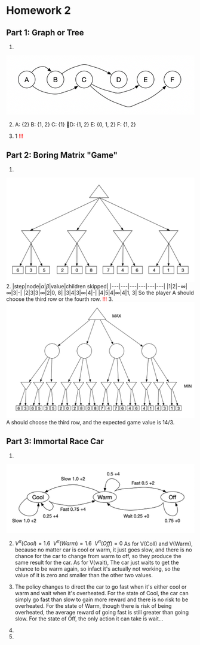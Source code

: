 # Homework 2

## Part 1: Graph or Tree
1. 
![161538442248_.pic](/assets/161538442248_.pic.jpg)

2. A: {2} B: {1, 2} C: {1} D: {1, 2} E: {0, 1, 2} F: {1, 2}

3. 1 <font color=red>!!!</font>


## Part 2: Boring Matrix "Game"
1. 
![3554BBA8-C90D-4DAC-8BFA-210F813F594C](/assets/3554BBA8-C90D-4DAC-8BFA-210F813F594C.png)
2. 
|step|node|$\alpha$|$\beta$|value|children skipped|
|---|---|---|---|---|---|
|1|2|$-\infty$|$\infty$|3|-|
|2|3|3|$\infty$|2|0, 8|
|3|4|3|$\infty$|4|-|
|4|5|4|$\infty$|4|1, 3|
So the player A should choose the third row or the fourth row. <font color=red>!!!</font>
3. 
![E39568D7-36D5-4872-81D7-C41DF5B975B8](/assets/E39568D7-36D5-4872-81D7-C41DF5B975B8.png)
A should choose the third row, and the expected game value is $14/3$.

## Part 3: Immortal Race Car
1. 
![3D899982-78BA-45E3-849F-2B71172BC2A6](/assets/3D899982-78BA-45E3-849F-2B71172BC2A6.png)

2. $V^{\pi}(Cool)=1.6 \ \ V^{\pi}(Warm)=1.6 \ \  V^{\pi}(Off)=0$
As for V(Coll) and V(Warm), because no matter car is cool or warm, it just goes slow, and there is no chance for the car to change from warm to off, so they produce the same result for the car. 
As for V(wait), The car just waits to get the chance to be warm again, so infact it's actually not working, so the value of it is zero and smaller than the other two values.

3. The policy changes to direct the car to go fast when it's either cool or warm and wait when it's overheated.
For the state of Cool, the car can simply go fast than slow to gain more reward and there is no risk to be overheated. 
For the state of Warm, though there is risk of being overheated, the average reward of going fast is still greater than going slow. 
For the state of Off, the only action it can take is wait...

4. 
5. 